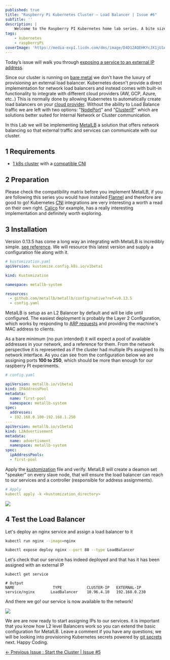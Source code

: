 ```yaml
---
published: true
title: "Raspberry Pi Kubernetes Cluster — Load Balancer | Issue #6"
subTitle: ''
description: |
    Welcome to the Raspberry PI Kubernetes home lab series. A bite sized informative guide to help you provision a cluster from scratch. Our cluster should be now up and running and we should be able to easily provision services, deployments, volumes, etc...
tags:
    - kubernetes
    - raspberryPi
coverImage: 'https://media-exp1.licdn.com/dms/image/D4D12AQEHKYcJX1jU1A/article-cover_image-shrink_423_752/0/1668096145768?e=1673481600&v=beta&t=a2uaibMNeUuU-acSTfd0agQrX4sSDi7odqtofkvYs6w'
---
```


Today’s issue will walk you through [exposing a service to an external IP address](https://kubernetes.io/docs/concepts/services-networking/service/#publishing-services-service-types).

Since our cluster is running on [bare metal](https://en.wikipedia.org/wiki/Bare_machine) we don't have the luxury of provisioning an external load balancer. Kubernetes doesn't provide a direct implementation for network load balancers and instead comes with built-in functionality to integrate with different cloud providers (AW, GCP, Azure, etc..) This is normally done by allowing Kubernetes to automatically create load balancers on your [cloud provider](https://kubernetes.io/docs/tasks/access-application-cluster/create-external-load-balancer/). Without the ability to Load Balance traffic we are left with two options: "[NodePort](https://kubernetes.io/docs/concepts/services-networking/service/#type-nodeport)" and "[ClusterIP](https://kubernetes.io/docs/concepts/services-networking/service/#publishing-services-service-types)" which are solutions better suited for Internal Network or Cluster communication.

In this Lab we will be implementing [MetalLB](https://metallb.universe.tf/) a solution that offers network balancing so that external traffic and services can communicate with our cluster.

## 1 Requirements
   - [1 k8s cluster](https://www.linkedin.com/pulse/raspberry-pi-kubernetes-cluster-start-issue-4-julian-tellez/) with a [compatible CNI](https://metallb.universe.tf/installation/network-addons/)

## 2 Preparation

Please check the compatibility matrix before you implement MetalLB, if you are following this series you would have installed [Flannel](https://github.com/flannel-io/flannel) and therefore are good to go! Kubernetes [CNI](https://kubernetes.io/docs/concepts/extend-kubernetes/compute-storage-net/network-plugins/) integrations are very interesting a worth a read on their own right. [Calico](https://projectcalico.docs.tigera.io/about/about-networking) for example, has a really interesting implementation and definitely worth exploring.

## 3 Installation

Version 0.13.5 has come a long way an integrating with MetalLB is incredibly simple. [see reference](https://metallb.universe.tf/installation/#installation-with-kustomize). We will resource this latest version and supply a configuration file along with it.

```yaml
# kustomization.yaml
apiVersion: kustomize.config.k8s.io/v1beta1

kind: Kustomization

namespace: metallb-system

resources:
  - github.com/metallb/metallb/config/native?ref=v0.13.5
  - config.yaml
```


MetalLB is setup as an L2 Balancer by default and will be idle until configured. The easiest deployment is probably the Layer 2 Configuration, which works by responding to [ARP requests](https://en.wikipedia.org/wiki/Address_Resolution_Protocol) and providing the machine's MAC address to clients.

As a bare minimum (no pun intended) it will expect a pool of available addresses in your network, and a reference for them. From the network perspective it is represented as if the cluster had multiple IPs assigned to its network interface. As you can see from the configuration below we are assigning ports **100 to 250**, which should be more than enough for our raspberry PI experiments.

```yaml
# config.yaml

apiVersion: metallb.io/v1beta1
kind: IPAddressPool
metadata:
  name: first-pool
  namespace: metallb-system
spec:
  addresses:
  - 192.168.0.100-192.168.1.250
---
apiVersion: metallb.io/v1beta1
kind: L2Advertisement
metadata:
  name: advertisment
  namespace: metallb-system
spec:
  ipAddressPools:
  - first-pool
```

Apply the [kustomization](https://kubernetes.io/docs/tasks/manage-kubernetes-objects/kustomization/) file and verify. MetalLB will create a deamon set "speaker" on every slave node, that will ensure the load balancer can reach to our services and a controller (responsible for address assignments).

```yaml
# Apply
kubectl apply -k <kustomization_directory>
```

![](https://media-exp1.licdn.com/dms/image/D4D12AQEBbc22sIMqCQ/article-inline_image-shrink_1500_2232/0/1668094779053?e=1673481600&v=beta&t=10Kxtx9KLfZ6odFO6i9xDy59IyZWtBHo_nV0UM5e0JY)

## 4 Test the Load Balancer

Let's deploy an nginx service and assign a load balancer to it

```bash
kubectl run nginx --image=nginx

kubectl expose deploy nginx --port 80 --type LoadBalancer
```

Let's check that our service has indeed deployed and that has it has been assigned with an external IP

```
kubectl get service

# Output
NAME                 TYPE           CLUSTER-IP   EXTERNAL-IP     
service/nginx       LoadBalancer    10.96.4.10   192.168.0.230
```

And there we go! our service is now available to the network!

![](https://media-exp1.licdn.com/dms/image/D4D12AQGI3Up0ttmeHg/article-inline_image-shrink_1000_1488/0/1668095712457?e=1673481600&v=beta&t=f9c_ICIfZGblntTbiCNB0Fnj1zmZIsBIMNoYO2EAf1Y)

We are are now ready to start assigning IPs to our services. it is important that you know how L2 level Balancers work so you can extend the basic configuration for MetalLB.
Leave a comment if you have any questions, we will be looking into provisioning Kubernetes secrets powered by [git secrets](https://git-secret.io/) next. Happy Coding.

[← Previous Issue : Start the Cluster | Issue #5](https://www.linkedin.com/pulse/raspberry-pi-kubernetes-cluster-nfs-storage-issue-5-julian-tellez/)
